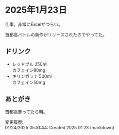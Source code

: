 # 2025年1月23日

仕事。非常にExcelがつらい。

首都高バトルの新作がリリースされたのでやってた。

## ドリンク

- レッドブル 250ml  
カフェイン80mg
- キリンガラナ 500ml  
カフェイン50mg

## あとがき

首都高走ってたら朝。

変更履歴:  
01/24/2025 05:51:44: Created 2025 01 23 (markdown)  
